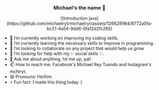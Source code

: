 ### <center> Michael's the name 👋 </center>

<center> ![Introduction java](https://github.com/michaelryt/michaelryt/assets/126629984/8772a0fa-bc21-4a54-9dd6-0fa12d2fc285) </center>

<!-- **michaelryt/michaelryt** is a ✨ _special_ ✨ repository because its `README.md` (this file) appears on your GitHub profile. -->

- 🔭 I’m currently working on improving my coding skills.
- 🌱 I’m currently learning the necessary skills to improve in programming.
- 👯 I’m looking to collaborate on any project that would help us grow.
- 🤔 I’m looking for help with my ✨ social skills ✨.
- 💬 Ask me about anything, hit me up, pal!
- 📫 How to reach me: Facebook's Michael Rey Tuando and Instagram's mchlryt.
- 😄 Pronouns: He/him
- ⚡ Fun fact: I made this thing today :)
